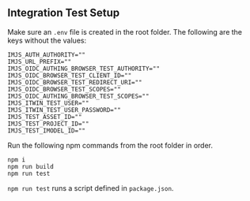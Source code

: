 
## Integration Test Setup

Make sure an `.env` file is created in the root folder.  The following are the keys without the values:
```
IMJS_AUTH_AUTHORITY=""
IMJS_URL_PREFIX=""
IMJS_OIDC_AUTHING_BROWSER_TEST_AUTHORITY=""
IMJS_OIDC_BROWSER_TEST_CLIENT_ID=""
IMJS_OIDC_BROWSER_TEST_REDIRECT_URI=""
IMJS_OIDC_BROWSER_TEST_SCOPES=""
IMJS_OIDC_AUTHING_BROWSER_TEST_SCOPES=""
IMJS_ITWIN_TEST_USER=""
IMJS_ITWIN_TEST_USER_PASSWORD=""
IMJS_TEST_ASSET_ID=""
IMJS_TEST_PROJECT_ID=""
IMJS_TEST_IMODEL_ID=""
```

Run the following npm commands from the root folder in order.

```
npm i
npm run build
npm run test
```

`npm run test` runs a script defined in `package.json`.
